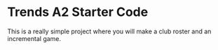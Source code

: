 # Trends A2 Starter Code

This is a really simple project where you will make a club roster and an incremental game.
